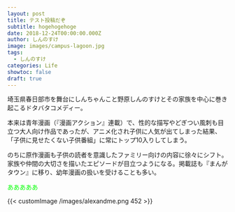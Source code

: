 ```yaml
---
layout: post
title: テスト投稿だぞ
subtitle: hogehogehoge
date: 2018-12-24T00:00:00.000Z
author: しんのすけ
image: images/campus-lagoon.jpg
tags:
  - しんのすけ
categories: Life
showtoc: false
draft: true
---
```

埼玉県春日部市を舞台にしんちゃんこと野原しんのすけとその家族を中心に巻き起こるドタバタコメディー。 

本来は青年漫画（『漫画アクション』連載）で、性的な描写やどぎつい風刺も目立つ大人向け作品であったが、アニメ化され子供に人気が出てしまった結果、「子供に見せたくない子供番組」に常にトップ10入りしてしまう。 

のちに原作漫画も子供の読者を意識したファミリー向けの内容に徐々にシフト。家族や仲間の大切さを描いたエピソードが目立つようになる。掲載誌も『まんがタウン』に移り、幼年漫画の扱いを受けることも多い。 

<font color="Lime">あああああ</font>

{{< customImage /images/alexandme.png 452 >}}
